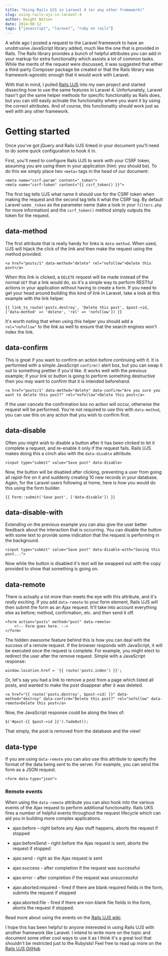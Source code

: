 ```yaml
---
title: "Using Rails UJS in Laravel 4 (or any other framework)"
slug: using-rails-ujs-in-laravel-4
author: Dwight Watson
date: 2014-08-12
tags: ["javascript", "laravel", "ruby on rails"]
---
```


A while ago I posted a request to the Laravel framework to have an unobtrusive JavaScript library added, much like the one that is provided in Rails. The Rails library provides a bunch of helpful attributes you can add in your markup for extra functionality which assists a lot of common tasks. While the merits of the request were discussed, it was suggested that either a third-party Composer package be created or that the Rails library was framework-agnostic enough that it would work with Laravel.

With that in mind, I pulled [Rails UJS](https://github.com/rails/jquery-ujs) into my own project and started dissecting how to use the same features in Laravel 4. Unfortunately, Laravel hasn't got the same helper methods for specific functionality as Rails does, but you can still easily activate the functionality where you want it by using the correct attributes. And of course, this functionality should work just as well with any other framework.

# Getting started

Once you've got jQuery and Rails UJS linked in your document you'll need to do some quick configuration to hook it in.

First, you'll need to configure Rails UJS to work with your CSRF token, assuming you are using them in your application (hint: you should be). To do this we simply place two `<meta>` tags in the head of our document:

    <meta name="csrf-param" content="_token">
    <meta name="csrf-token" content="{{ csrf_token() }}">

The first tag tells UJS what name it should use for the CSRF token when making the request and the second tag tells it what the CSRF tag. By default Laravel uses `_token` as the parameter name (take a look in your `filters.php` for more information) and the `csrf_token()` method simply outputs the token for the request.

## data-method

The first attribute that is really handy for links is `data-method`. When used, UJS will hijack the click of the link and then make the request using the method provided.

    <a href="posts/1" data-method="delete" rel="nofollow">Delete this post</a>

When this link is clicked, a `DELETE` request will be made instead of the normal `GET` that a link would do, so it's a simple way to perform RESTful actions in your application without having to create a form. If you need to get your head around building this kind of link in Laravel, take a look at this example with the link helper.

    {{ link_to_route('posts.destroy', 'Delete this post', $post->id, ['data-method' => 'delete', 'rel' => 'nofollow']) }}

It's worth noting that when using this helper you should add a `rel="nofollow"` to the link as well to ensure that the search engines won't index the link.

## data-confirm

This is great if you want to confirm an action before continuing with it. It is performed with a simple JavaScript `confirm()` alert box, but you can swap it out to something prettier if you'd like. It works well with the previous example; if your link or button is going to perform something destructive then you may want to confirm that it is intended beforehand.

    <a href="posts/1" data-method="delete" data-confirm="Are you sure you want to delete this post?" rel="nofollow">Delete this post</a>

If the user cancels the confirmation box no action will occur, otherwise the request will be performed. You're not required to use this with `data-method`, you can use this on any action that you wish to confirm first.

## data-disable

Often you might wish to disable a button after it has been clicked to let it complete a request, and re-enable it only if the request fails. Rails UJS makes doing this a cinch also with the `data-disable` attribute.

    <input type="submit" value="Save post" data-disable>

Now, the button will be disabled after clicking, preventing a user from going all rapid-fire on it and suddenly creating 10 new records in your database. Again, for the Laravel users following at home, here is how you would do this using the form builder.

    {{ Form::submit('Save post', ['data-disable']) }}

## data-disable-with

Extending on the previous example you can also give the user better feedback about the interaction that is occurring. You can disable the button with some text to provide some indication that the request is performing in the background.

    <input type="submit" value="Save post" data-disable-with="Saving this post...">

Now while the button is disabled it's text will be swapped out with the copy provided to show that something is going on.

## data-remote

There is actually a lot more than meets the eye with this attribute, and it's _really_ exciting. If you add `data-remote` to your form element, Rails UJS will then submit the form as an Ajax request. It'll take into account everything else as before; method, confirmation, etc. and then send it off.

    <form action="posts" method="post" data-remote>
        <!-- Form goes here. -->
    </form>

The hidden _awesome_ feature behind this is how you can deal with the success of a remote request. If the browser responds with JavaScript, it will be executed once the request is complete. For example, you might elect to redirect the user after the remove request. Simple with a JavaScript response:

    window.location.href = '{{ route('posts.index') }}';

Or, let's say you had a link to remove a post from a page which listed all posts, and wanted to make the post disappear after it was deleted.

    <a href="{{ route('posts.destroy', $post->id) }}" data-method="destroy" data-confirm="Delete this post?" rel="nofollow" data-remote>Delete this post</a>

Now, the JavaScript response could be along the lines of:

    $('#post-{{ $post->id }}').fadeOut();

That simply, the post is removed from the database and the view!

## data-type

If you are using `data-remote` you can also use this attribute to specify the format of the data being sent to the server. For example, you can send the form as a JSON request.

    <form data-type="json">

### Remote events

When using the `data-remote` attribute you can also hook into the various events of the Ajax request to perform additional functionality. Rails UKS fires a number of helpful events throughout the request lifecycle which can aid you in building more complex applications.

- ajax:before – right before any Ajax stuff happens, aborts the request if stopped
- ajax:beforeSend - right before the Ajax request is sent, aborts the request if stopped
- ajax:send - right as the Ajax request is sent
- ajax:success - after completion if the request was successful
- ajax:error - after completion if the request was unsuccessful

- ajax:aborted:required - fired if there are blank required fields in the form, submits the request if stopped
- ajax:aborted:file - fired if there are non-blank file fields in the form, aborts the request if stopped.

Read more about using the events on the [Rails UJS wiki](https://github.com/rails/jquery-ujs/wiki/ajax).

I hope this has been helpful to anyone interested in using Rails UJS with another framework like Laravel. I intend to write more on the topic and document some other cool ways to use it as I think it's a great tool that shouldn't be restricted just to the Rubyists! Feel free to read up more on the [Rails UJS GitHub](https://github.com/rails/jquery-ujs)
